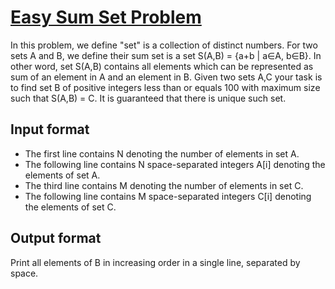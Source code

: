 # [Easy Sum Set Problem][link]

In this problem, we define "set" is a collection of distinct numbers. For two sets A and B, we define their sum set is a set S(A,B) = {a+b | a∈A, b∈B}. In other word, set S(A,B) contains all elements which can be represented as sum of an element in A and an element in B. Given two sets A,C your task is to find set B of positive integers less than or equals 100 with maximum size such that S(A,B) = C. It is guaranteed that there is unique such set.

## Input format

- The first line contains N denoting the number of elements in set A.
- The following line contains N space-separated integers A[i] denoting the elements of set A.
- The third line contains M denoting the number of elements in set C.
- The following line contains M space-separated integers C[i] denoting the elements of set C.

## Output format

Print all elements of B in increasing order in a single line, separated by space.

[link]: https://www.hackerearth.com/practice/algorithms/searching/linear-search/practice-problems/algorithm/easy-sum-set-problem-7e6841ca/
